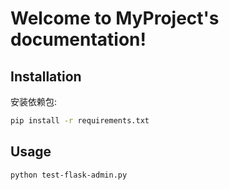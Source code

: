 # Welcome to MyProject's documentation!

## Installation

安装依赖包:

```bash
pip install -r requirements.txt
```

## Usage

```bash
python test-flask-admin.py
```



